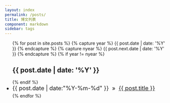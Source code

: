 ```yaml
---
layout: index
permalink: /posts/
title: 博文列表
component: markdown
sidebar: tags
---
```

<style type="text/css">
  .sticky h4 {
    font-size: 26px;
  }
  .sticky {
    font-size: 18px;
    margin-top: 35px;
    margin-bottom: 35px;
  }
  #posts-archive-list li {
    font-size: 18px;
    margin-bottom: 5px;
  }
  #posts-archive-list li .disqus-comment-count{
    font-size: .8em;
  }
</style>

<ul class="list-unstyled" id="posts-archive-list">
    {% for post in site.posts %}
    {% capture year %} {{ post.date | date: '%Y' }} {% endcapture %}
    {% capture nyear %} {{ post.next.date | date: '%Y' }} {% endcapture %}
    {% if year != nyear %}
      <h2>{{ post.date | date: '%Y' }}</h2>
      {% endif %}
      <li tags="{%for tag in post.tags%}{{tag}} {%endfor%}">
        <span>{{ post.date | date:"%Y-%m-%d" }}</span>
        <span>&nbsp;&raquo;&nbsp;</span>
        <a href="{{ post.url }}">
          <span>{{ post.title }}</span>
          <span class="disqus-comment-count" data-disqus-identifier="{{post.url}}"></span>
        </a>
      </li>
  {% endfor %} 
</ul>
<script id="dsq-count-scr" src="//xujinkai.disqus.com/count.js" async></script>
